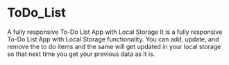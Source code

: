 # ToDo_List
A fully responsive To-Do List App with Local Storage
It is a fully responsive To-Do List App with Local Storage functionality. 
You can add, update, and remove the to do items and the same will get updated in your local storage so that next time you get your previous data as it is. 
